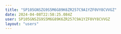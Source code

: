```yaml
---
title: "SP105GNSZG9S5M6G89K6ZR257C9A1YZF0VY8CVVGZ"
date: 2024-04-08T22:58:25.084Z
user: SP105GNSZG9S5M6G89K6ZR257C9A1YZF0VY8CVVGZ
layout: "users"
---
```

    